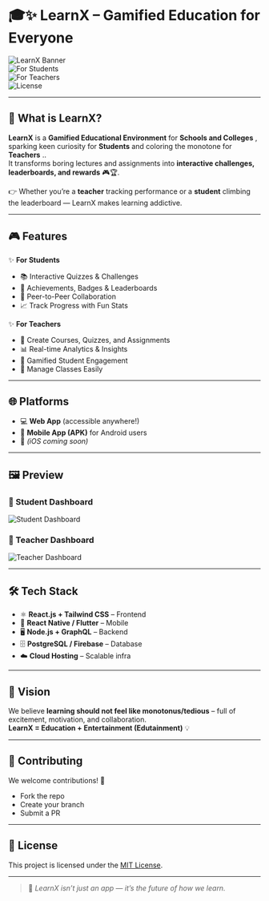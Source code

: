 # 🎓✨ LearnX – Gamified Education for Everyone  

![LearnX Banner](https://img.shields.io/badge/LearnX-Gamified%20Learning-blueviolet?style=for-the-badge&logo=OpenAI&logoColor=white)  
![For Students](https://img.shields.io/badge/👨‍🎓-For%20Students-brightgreen?style=for-the-badge)  
![For Teachers](https://img.shields.io/badge/👩‍🏫-For%20Teachers-orange?style=for-the-badge)  
![License](https://img.shields.io/badge/License-MIT-red?style=for-the-badge)  

---

## 🚀 What is LearnX?  
**LearnX** is a **Gamified Educational Environment** for **Schools and Colleges** , sparking keen curiosity for **Students** and coloring the monotone for **Teachers** ..  
It transforms boring lectures and assignments into **interactive challenges, leaderboards, and rewards** 🎮🏆.  

👉 Whether you’re a **teacher** tracking performance or a **student** climbing the leaderboard — LearnX makes learning addictive.  

---

## 🎮 Features  

✨ **For Students**  
- 📚 Interactive Quizzes & Challenges  
- 🏅 Achievements, Badges & Leaderboards  
- 🤝 Peer-to-Peer Collaboration  
- 📈 Track Progress with Fun Stats  

✨ **For Teachers**  
- 📝 Create Courses, Quizzes, and Assignments  
- 📊 Real-time Analytics & Insights  
- 🎯 Gamified Student Engagement  
- 📂 Manage Classes Easily  

---

## 🌐 Platforms  

- 💻 **Web App** (accessible anywhere!)  
- 📱 **Mobile App (APK)** for Android users  
- 🍏 *(iOS coming soon)*  

---

## 🖼️ Preview  

### 📸 Student Dashboard  
![Student Dashboard](https://dummyimage.com/800x400/6b5b95/ffffff&text=Student+Dashboard+Preview)  

### 📸 Teacher Dashboard  
![Teacher Dashboard](https://dummyimage.com/800x400/ff6f61/ffffff&text=Teacher+Dashboard+Preview)  

---

## 🛠️ Tech Stack  
- ⚛️ **React.js + Tailwind CSS** – Frontend  
- 📱 **React Native / Flutter** – Mobile  
- 🖥️ **Node.js + GraphQL** – Backend  
- 🗄️ **PostgreSQL / Firebase** – Database  
- ☁️ **Cloud Hosting** – Scalable infra  

---

## 🎯 Vision  
We believe **learning should not feel like monotonus/tedious** – full of excitement, motivation, and collaboration.  
**LearnX = Education + Entertainment (Edutainment)** 💡  

---

## 🤝 Contributing  
We welcome contributions! 💜  
- Fork the repo  
- Create your branch  
- Submit a PR  

---

## 📜 License  
This project is licensed under the [MIT License](LICENSE).  

---

> 🔮 *LearnX isn’t just an app — it’s the future of how we learn.*  
